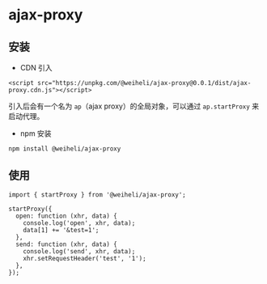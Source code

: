 # ajax-proxy

## 安装

- CDN 引入

```
<script src="https://unpkg.com/@weiheli/ajax-proxy@0.0.1/dist/ajax-proxy.cdn.js"></script>
```

引入后会有一个名为 `ap`（ajax proxy）的全局对象，可以通过 `ap.startProxy` 来启动代理。

- npm 安装

```
npm install @weiheli/ajax-proxy
```

## 使用

```
import { startProxy } from '@weiheli/ajax-proxy';

startProxy({
  open: function (xhr, data) {
    console.log('open', xhr, data);
    data[1] += '&test=1';
  },
  send: function (xhr, data) {
    console.log('send', xhr, data);
    xhr.setRequestHeader('test', '1');
  },
});
```
